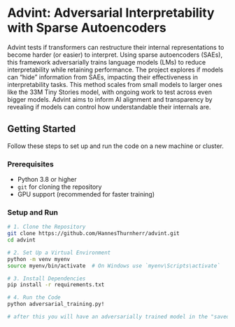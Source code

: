 # Advint: Adversarial Interpretability with Sparse Autoencoders

Advint tests if transformers can restructure their internal representations to become harder (or easier) to interpret. Using sparse autoencoders (SAEs), this framework adversarially trains language models (LMs) to reduce interpretability while retaining performance. The project explores if models can “hide” information from SAEs, impacting their effectiveness in interpretability tasks. This method scales from small models to larger ones like the 33M Tiny Stories model, with ongoing work to test across even bigger models. Advint aims to inform AI alignment and transparency by revealing if models can control how understandable their internals are.


## Getting Started

Follow these steps to set up and run the code on a new machine or cluster.

### Prerequisites

- Python 3.8 or higher
- `git` for cloning the repository
- GPU support (recommended for faster training)

### Setup and Run

```bash
# 1. Clone the Repository
git clone https://github.com/HannesThurnherr/advint.git
cd advint

# 2. Set Up a Virtual Environment
python -m venv myenv
source myenv/bin/activate  # On Windows use `myenv\Scripts\activate`

# 3. Install Dependencies
pip install -r requirements.txt

# 4. Run the Code
python adversarial_training.py!

# after this you will have an adversarially trained model in the "saved_models" folder and both SAEs (for the original and the adversarially trained model) in the "saved_SAEs" folder.
```
